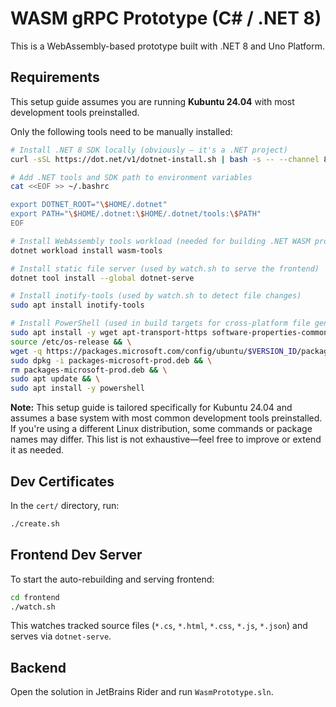 # WASM gRPC Prototype (C# / .NET 8)

This is a WebAssembly-based prototype built with .NET 8 and Uno Platform.

## Requirements

This setup guide assumes you are running **Kubuntu 24.04** with most development tools preinstalled.

Only the following tools need to be manually installed:

```bash
# Install .NET 8 SDK locally (obviously — it's a .NET project)
curl -sSL https://dot.net/v1/dotnet-install.sh | bash -s -- --channel 8.0 --install-dir ~/.dotnet

# Add .NET tools and SDK path to environment variables
cat <<EOF >> ~/.bashrc

export DOTNET_ROOT="\$HOME/.dotnet"
export PATH="\$HOME/.dotnet:\$HOME/.dotnet/tools:\$PATH"
EOF

# Install WebAssembly tools workload (needed for building .NET WASM projects)
dotnet workload install wasm-tools

# Install static file server (used by watch.sh to serve the frontend)
dotnet tool install --global dotnet-serve

# Install inotify-tools (used by watch.sh to detect file changes)
sudo apt install inotify-tools

# Install PowerShell (used in build targets for cross-platform file generation)
sudo apt install -y wget apt-transport-https software-properties-common && \
source /etc/os-release && \
wget -q https://packages.microsoft.com/config/ubuntu/$VERSION_ID/packages-microsoft-prod.deb && \
sudo dpkg -i packages-microsoft-prod.deb && \
rm packages-microsoft-prod.deb && \
sudo apt update && \
sudo apt install -y powershell
```

**Note:** This setup guide is tailored specifically for Kubuntu 24.04 and assumes a base system with most common development tools preinstalled. If you're using a different Linux distribution, some commands or package names may differ. This list is not exhaustive—feel free to improve or extend it as needed.

## Dev Certificates

In the `cert/` directory, run:

```bash
./create.sh
```

## Frontend Dev Server

To start the auto-rebuilding and serving frontend:

```bash
cd frontend
./watch.sh
```

This watches tracked source files (`*.cs`, `*.html`, `*.css`, `*.js`, `*.json`) and serves via `dotnet-serve`.

## Backend

Open the solution in JetBrains Rider and run `WasmPrototype.sln`.
